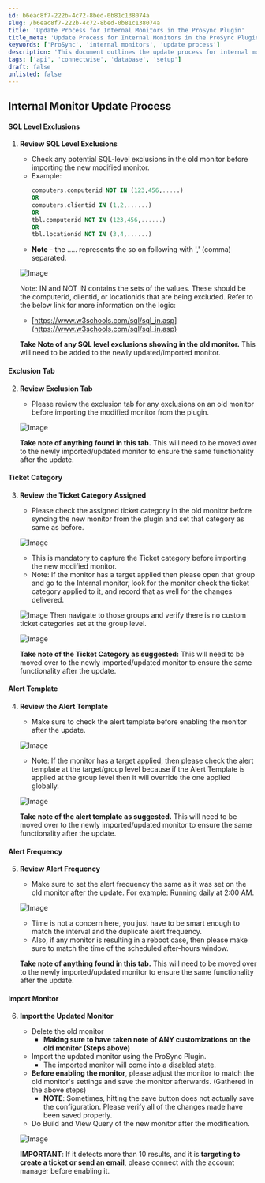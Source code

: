 ```yaml
---
id: b6eac8f7-222b-4c72-8bed-0b81c138074a
slug: /b6eac8f7-222b-4c72-8bed-0b81c138074a
title: 'Update Process for Internal Monitors in the ProSync Plugin'
title_meta: 'Update Process for Internal Monitors in the ProSync Plugin'
keywords: ['ProSync', 'internal monitors', 'update process']
description: 'This document outlines the update process for internal monitors in the ProSync plugin.'
tags: ['api', 'connectwise', 'database', 'setup']
draft: false
unlisted: false
---
```


## Internal Monitor Update Process

#### SQL Level Exclusions

1. **Review SQL Level Exclusions**
    - Check any potential SQL-level exclusions in the old monitor before importing the  new modified monitor.
    - Example:
        ```sql
        computers.computerid NOT IN (123,456,.....)
        OR
        computers.clientid IN (1,2,......)
        OR
        tbl.computerid NOT IN (123,456,......)
        OR
        tbl.locationid NOT IN (3,4,......)
        ```
    - **Note** - the ..... represents the so on following with ',' (comma) separated.

   ![Image](../../../static/img/docs/b6eac8f7-222b-4c72-8bed-0b81c138074a/image_1.png)

   Note: IN and NOT IN contains the sets of the values. These should be the computerid, clientid, or locationids that are being excluded.
   Refer to the below link for more information on the logic:
   - [https://www.w3schools.com/sql/sql_in.asp](https://www.w3schools.com/sql/sql_in.asp)

   **Take Note of any SQL level exclusions showing in the old monitor.** This will need to be added to the newly updated/imported monitor.

#### Exclusion Tab

2. **Review Exclusion Tab**
   - Please review the exclusion tab for any exclusions on an old monitor before importing the modified monitor from the plugin.

   ![Image](/img/b6eac8f7-222b-4c72-8bed-0b81c138074a/data1.png)

   **Take note of anything found in this tab.** This will need to be moved over to the newly imported/updated monitor to ensure the same functionality after the update.

#### Ticket Category

3. **Review the Ticket Category Assigned**
   - Please check the assigned ticket category in the old monitor before syncing the new monitor from the plugin and set that category as same as before.

   ![Image](../../../static/img/docs/b6eac8f7-222b-4c72-8bed-0b81c138074a/image_2.png)

   - This is mandatory to capture the Ticket category before importing the new modified monitor.
   - Note: If the monitor has a target applied then please open that group and go to the Internal monitor, look for the monitor check the ticket category applied to it, and record that as well for the changes delivered.

   ![Image](../../../static/img/docs/b6eac8f7-222b-4c72-8bed-0b81c138074a/image_3.png)
   Then navigate to those groups and verify there is no custom ticket categories set at the group level.

   ![Image](../../../static/img/docs/b6eac8f7-222b-4c72-8bed-0b81c138074a/image_4.png)

   **Take note of the Ticket Category as suggested:** This will need to be moved over to the newly imported/updated monitor to ensure the same functionality after the update.

#### Alert Template

4. **Review the Alert Template**
   - Make sure to check the alert template before enabling the monitor after the update.

   ![Image](../../../static/img/docs/b6eac8f7-222b-4c72-8bed-0b81c138074a/image_5.png)

   - Note: If the monitor has a target applied, then please check the alert template at the target/group level because if the Alert Template is applied at the group level then it will override the one applied globally.

   ![Image](../../../static/img/docs/b6eac8f7-222b-4c72-8bed-0b81c138074a/image_6.png)

   **Take note of the alert template as suggested.** This will need to be moved over to the newly imported/updated monitor to ensure the same functionality after the update.

#### Alert Frequency

5. **Review Alert Frequency**
   - Make sure to set the alert frequency the same as it was set on the old monitor after the update.
   For example: Running daily at 2:00 AM.

   ![Image](../../../static/img/docs/b6eac8f7-222b-4c72-8bed-0b81c138074a/image_7.png)

   - Time is not a concern here, you just have to be smart enough to match the interval and the duplicate alert frequency.
   - Also, if any monitor is resulting in a reboot case, then please make sure to match the time of the scheduled after-hours window.

   **Take note of anything found in this tab.** This will need to be moved over to the newly imported/updated monitor to ensure the same functionality after the update.

#### Import Monitor

6. **Import the Updated Monitor**
   - Delete the old monitor
     - **Making sure to have taken note of ANY customizations on the old monitor (Steps above)**
   - Import the updated monitor using the ProSync Plugin.
     - The imported monitor will come into a disabled state.
   - **Before enabling the monitor**, please adjust the monitor to match the old monitor's settings and save the monitor afterwards. (Gathered in the above steps)
     - **NOTE**: Sometimes, hitting the save button does not actually save the configuration. Please verify all of the changes made have been saved properly.
   - Do Build and View Query of the new monitor after the modification.

   ![Image](../../../static/img/docs/b6eac8f7-222b-4c72-8bed-0b81c138074a/image_8.png)

   **IMPORTANT**: If it detects more than 10 results, and it is **targeting to create a ticket or send an email**, please connect with the account manager before enabling it.
